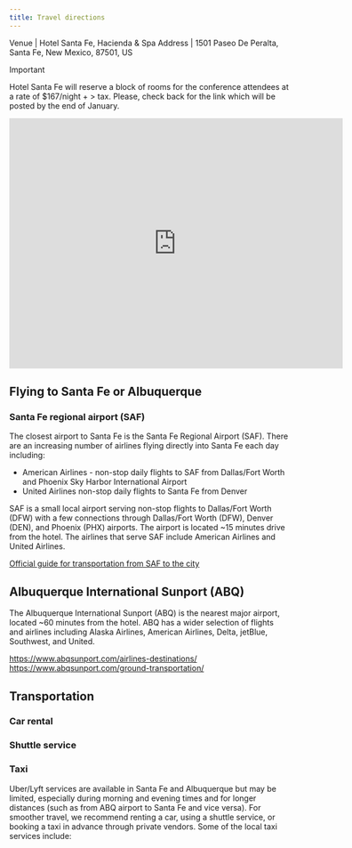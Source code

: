 ```yaml
---
title: Travel directions
---
```


Venue | Hotel Santa Fe, Hacienda & Spa
Address | 1501 Paseo De Peralta, Santa Fe, New Mexico, 87501, US

> [!IMPORTANT]
> Hotel Santa Fe will reserve a block of rooms for the conference attendees at a rate of $167/night + > tax. Please, check back for the link which will be posted by the end of January. 

<iframe src="https://www.google.com/maps/embed?pb=!1m18!1m12!1m3!1d12963.144970608168!2d-105.95771882166181!3d35.682264999999994!2m3!1f0!2f0!3f0!3m2!1i1024!2i768!4f13.1!3m3!1m2!1s0x871850420ac6ddeb%3A0x51d872cd9038dce7!2sHotel%20Santa%20Fe%2C%20Hacienda%20%26%20Spa!5e0!3m2!1sen!2sus!4v1737486154431!5m2!1sen!2sus" width="600" height="450" style="border:0;" allowfullscreen="" loading="lazy" referrerpolicy="no-referrer-when-downgrade"></iframe>

## Flying to Santa Fe or Albuquerque
### Santa Fe regional airport (SAF)

The closest airport to Santa Fe is the Santa Fe Regional Airport (SAF). There are an increasing number of airlines flying directly into Santa Fe each day including:
- American Airlines - non-stop daily flights to SAF from Dallas/Fort Worth and Phoenix Sky Harbor International Airport
- United Airlines non-stop daily flights to Santa Fe from Denver


SAF is a small local airport serving non-stop flights to Dallas/Fort Worth (DFW)
with a few connections through Dallas/Fort Worth (DFW), Denver (DEN), and Phoenix (PHX) airports. The airport is located ~15 minutes drive from the hotel. The airlines that serve SAF include American Airlines and United Airlines. 

[Official guide for transportation from SAF to the city](https://flysantafe.com/airport/transportation/)

## Albuquerque International Sunport (ABQ)

The Albuquerque International Sunport (ABQ) is the nearest major airport, located ~60 minutes from the hotel. ABQ has a wider selection of flights and airlines including Alaska Airlines, American Airlines, Delta, jetBlue, Southwest, and United.

https://www.abqsunport.com/airlines-destinations/
https://www.abqsunport.com/ground-transportation/


## Transportation 

### Car rental

### Shuttle service

### Taxi 
Uber/Lyft services are available in Santa Fe and Albuquerque but may be limited, especially during morning and evening times and for longer distances (such as from ABQ airport to Santa Fe and vice versa). For smoother travel, we recommend renting a car, using a shuttle service, or booking a taxi in advance through private vendors. Some of the local taxi services include:



